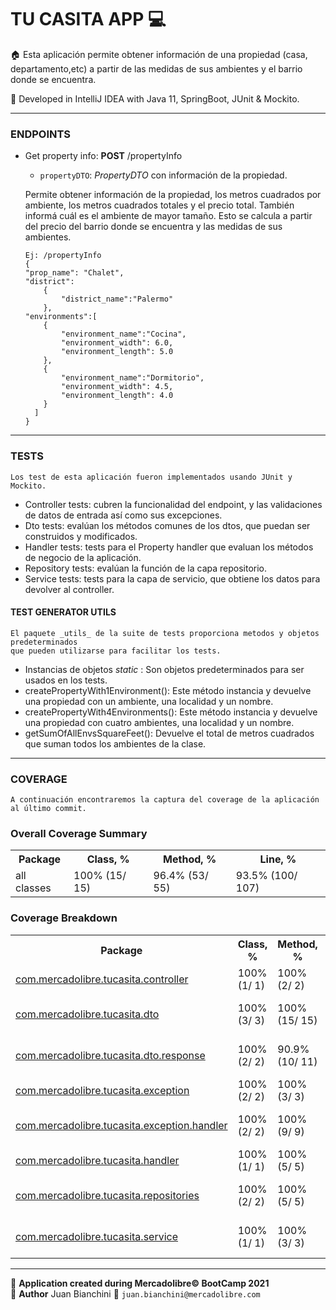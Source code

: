 # TU CASITA APP :computer:

:house: Esta aplicación permite obtener información de una propiedad (casa, departamento,etc) 
a partir de las medidas de sus ambientes y el barrio donde se encuentra.

:memo: Developed in IntelliJ IDEA with Java 11, SpringBoot, JUnit & Mockito.  

---
### **ENDPOINTS**

* Get property info: **POST** /propertyInfo
    * `propertyDTO`: _PropertyDTO_ con información de la propiedad.

  
    Permite obtener información de la propiedad, los metros cuadrados por ambiente, los metros 
    cuadrados totales y el precio total. También informá cuál es el ambiente de mayor tamaño. 
    Esto se calcula a partir del precio del barrio donde se encuentra y las medidas de sus 
    ambientes.
    ```
    Ej: /propertyInfo
    {
    "prop_name": "Chalet",
    "district": 
        {
            "district_name":"Palermo"
        },
    "environments":[
        {
            "environment_name":"Cocina",
            "environment_width": 6.0,
            "environment_length": 5.0
        },
        {
            "environment_name":"Dormitorio",
            "environment_width": 4.5,
            "environment_length": 4.0
        }
      ]
    }
    ```
  
---
### **TESTS**

```
Los test de esta aplicación fueron implementados usando JUnit y Mockito.
```
* Controller tests: cubren la funcionalidad del endpoint, y las validaciones de datos de entrada así como sus excepciones.
* Dto tests: evalúan los métodos comunes de los dtos, que puedan ser construidos y modificados.
* Handler tests: tests para el Property handler que evaluan los métodos de negocio de la aplicación.
* Repository tests: evalúan la función de la capa repositorio.
* Service tests: tests para la capa de servicio, que obtiene los datos para devolver al controller.
  
#### **TEST GENERATOR UTILS**
```
El paquete _utils_ de la suite de tests proporciona metodos y objetos predeterminados 
que pueden utilizarse para facilitar los tests.
```
* Instancias de objetos _static_ : Son objetos predeterminados para ser usados en los tests.
* createPropertyWith1Environment(): Este método instancia y devuelve una propiedad con un ambiente, una localidad y un nombre.
* createPropertyWith4Environments(): Este método instancia y devuelve una propiedad con cuatro ambientes, una localidad y un nombre.
* getSumOfAllEnvsSquareFeet(): Devuelve el total de metros cuadrados que suman todos los ambientes de la clase.  
  
---
### **COVERAGE**
```
A continuación encontraremos la captura del coverage de la aplicación al último commit.
```

<html>

<h3>Overall Coverage Summary </h3>
<table class="coverageStats">
  <tr>
    <th class="name">Package</th>
<th class="coverageStat 
">
  Class, %
</th>
<th class="coverageStat 
">
  Method, %
</th>
<th class="coverageStat 
">
  Line, %
</th>
  </tr>
  <tr>
    <td class="name">all classes</td>
<td class="coverageStat">
  <span class="percent">
    100%
  </span>
  <span class="absValue">
    (15/ 15)
  </span>
</td>
<td class="coverageStat">
  <span class="percent">
    96.4%
  </span>
  <span class="absValue">
    (53/ 55)
  </span>
</td>
<td class="coverageStat">
  <span class="percent">
    93.5%
  </span>
  <span class="absValue">
    (100/ 107)
  </span>
</td>
  </tr>
</table>

<h3>Coverage Breakdown</h3>

<table class="coverageStats">
  <tr>
    <th class="name  sortedAsc
">
Package    </th>
<th class="coverageStat 
">
  Class, %
</th>
<th class="coverageStat 
">
  Method, %
</th>
<th class="coverageStat 
">
  Line, %
</th>
  </tr>
  <tr>
    <td class="name"><a href="https://github.com/AlanCanoDigitalHouse/DesafioSpringWave9/tree/Bianchini_Juan/desafio-2-testing/calculadora-metros-cuadrados/src/main/java/com/mercadolibre/tucasita/controller">com.mercadolibre.tucasita.controller</a></td>
<td class="coverageStat">
  <span class="percent">
    100%
  </span>
  <span class="absValue">
    (1/ 1)
  </span>
</td>
<td class="coverageStat">
  <span class="percent">
    100%
  </span>
  <span class="absValue">
    (2/ 2)
  </span>
</td>
<td class="coverageStat">
  <span class="percent">
    100%
  </span>
  <span class="absValue">
    (4/ 4)
  </span>
</td>
  </tr>
  <tr>
    <td class="name"><a href="https://github.com/AlanCanoDigitalHouse/DesafioSpringWave9/tree/Bianchini_Juan/desafio-2-testing/calculadora-metros-cuadrados/src/main/java/com/mercadolibre/tucasita/dto">com.mercadolibre.tucasita.dto</a></td>
<td class="coverageStat">
  <span class="percent">
    100%
  </span>
  <span class="absValue">
    (3/ 3)
  </span>
</td>
<td class="coverageStat">
  <span class="percent">
    100%
  </span>
  <span class="absValue">
    (15/ 15)
  </span>
</td>
<td class="coverageStat">
  <span class="percent">
    100%
  </span>
  <span class="absValue">
    (15/ 15)
  </span>
</td>
  </tr>
  <tr>
    <td class="name"><a href="https://github.com/AlanCanoDigitalHouse/DesafioSpringWave9/tree/Bianchini_Juan/desafio-2-testing/calculadora-metros-cuadrados/src/main/java/com/mercadolibre/tucasita/dto/response">com.mercadolibre.tucasita.dto.response</a></td>
<td class="coverageStat">
  <span class="percent">
    100%
  </span>
  <span class="absValue">
    (2/ 2)
  </span>
</td>
<td class="coverageStat">
  <span class="percent">
    90.9%
  </span>
  <span class="absValue">
    (10/ 11)
  </span>
</td>
<td class="coverageStat">
  <span class="percent">
    90.9%
  </span>
  <span class="absValue">
    (10/ 11)
  </span>
</td>
  </tr>
  <tr>
    <td class="name"><a href="https://github.com/AlanCanoDigitalHouse/DesafioSpringWave9/tree/Bianchini_Juan/desafio-2-testing/calculadora-metros-cuadrados/src/main/java/com/mercadolibre/tucasita/exception">com.mercadolibre.tucasita.exception</a></td>
<td class="coverageStat">
  <span class="percent">
    100%
  </span>
  <span class="absValue">
    (2/ 2)
  </span>
</td>
<td class="coverageStat">
  <span class="percent">
    100%
  </span>
  <span class="absValue">
    (3/ 3)
  </span>
</td>
<td class="coverageStat">
  <span class="percent">
    100%
  </span>
  <span class="absValue">
    (5/ 5)
  </span>
</td>
  </tr>
  <tr>
    <td class="name"><a href="https://github.com/AlanCanoDigitalHouse/DesafioSpringWave9/tree/Bianchini_Juan/desafio-2-testing/calculadora-metros-cuadrados/src/main/java/com/mercadolibre/tucasita/exception/handler">com.mercadolibre.tucasita.exception.handler</a></td>
<td class="coverageStat">
  <span class="percent">
    100%
  </span>
  <span class="absValue">
    (2/ 2)
  </span>
</td>
<td class="coverageStat">
  <span class="percent">
    100%
  </span>
  <span class="absValue">
    (9/ 9)
  </span>
</td>
<td class="coverageStat">
  <span class="percent">
    100%
  </span>
  <span class="absValue">
    (23/ 23)
  </span>
</td>
  </tr>
  <tr>
    <td class="name"><a href="https://github.com/AlanCanoDigitalHouse/DesafioSpringWave9/tree/Bianchini_Juan/desafio-2-testing/calculadora-metros-cuadrados/src/main/java/com/mercadolibre/tucasita/handler">com.mercadolibre.tucasita.handler</a></td>
<td class="coverageStat">
  <span class="percent">
    100%
  </span>
  <span class="absValue">
    (1/ 1)
  </span>
</td>
<td class="coverageStat">
  <span class="percent">
    100%
  </span>
  <span class="absValue">
    (5/ 5)
  </span>
</td>
<td class="coverageStat">
  <span class="percent">
    100%
  </span>
  <span class="absValue">
    (8/ 8)
  </span>
</td>
  </tr>
  <tr>
    <td class="name"><a href="https://github.com/AlanCanoDigitalHouse/DesafioSpringWave9/tree/Bianchini_Juan/desafio-2-testing/calculadora-metros-cuadrados/src/main/java/com/mercadolibre/tucasita/repositories">com.mercadolibre.tucasita.repositories</a></td>
<td class="coverageStat">
  <span class="percent">
    100%
  </span>
  <span class="absValue">
    (2/ 2)
  </span>
</td>
<td class="coverageStat">
  <span class="percent">
    100%
  </span>
  <span class="absValue">
    (5/ 5)
  </span>
</td>
<td class="coverageStat">
  <span class="percent">
    84%
  </span>
  <span class="absValue">
    (21/ 25)
  </span>
</td>
  </tr>
  <tr>
    <td class="name"><a href="https://github.com/AlanCanoDigitalHouse/DesafioSpringWave9/tree/Bianchini_Juan/desafio-2-testing/calculadora-metros-cuadrados/src/main/java/com/mercadolibre/tucasita/service">com.mercadolibre.tucasita.service</a></td>
<td class="coverageStat">
  <span class="percent">
    100%
  </span>
  <span class="absValue">
    (1/ 1)
  </span>
</td>
<td class="coverageStat">
  <span class="percent">
    100%
  </span>
  <span class="absValue">
    (3/ 3)
  </span>
</td>
<td class="coverageStat">
  <span class="percent">
    100%
  </span>
  <span class="absValue">
    (13/ 13)
  </span>
</td>
  </tr>
</table>
</div>

<div class="footer">
    
    
</div>
</body>
</html>




---
:office: **Application created during Mercadolibre&copy; BootCamp 2021**  
:bust_in_silhouette: **Author** Juan Bianchini :email: `juan.bianchini@mercadolibre.com`
